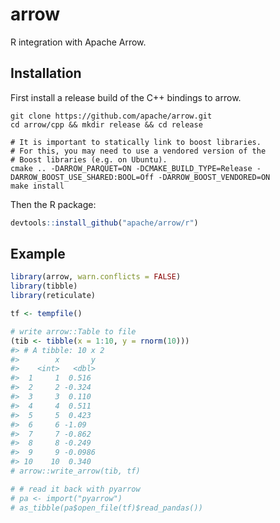 
<!-- README.md is generated from README.Rmd. Please edit that file -->

# arrow

R integration with Apache Arrow.

## Installation

First install a release build of the C++ bindings to arrow.

``` shell
git clone https://github.com/apache/arrow.git
cd arrow/cpp && mkdir release && cd release

# It is important to statically link to boost libraries.
# For this, you may need to use a vendored version of the
# Boost libraries (e.g. on Ubuntu).
cmake .. -DARROW_PARQUET=ON -DCMAKE_BUILD_TYPE=Release -DARROW_BOOST_USE_SHARED:BOOL=Off -DARROW_BOOST_VENDORED=ON
make install
```

Then the R package:

``` r
devtools::install_github("apache/arrow/r")
```

## Example

``` r
library(arrow, warn.conflicts = FALSE)
library(tibble)
library(reticulate)

tf <- tempfile()

# write arrow::Table to file
(tib <- tibble(x = 1:10, y = rnorm(10)))
#> # A tibble: 10 x 2
#>        x       y
#>    <int>   <dbl>
#>  1     1  0.516 
#>  2     2 -0.324 
#>  3     3  0.110 
#>  4     4  0.511 
#>  5     5  0.423 
#>  6     6 -1.09  
#>  7     7 -0.862 
#>  8     8 -0.249 
#>  9     9 -0.0986
#> 10    10  0.340
# arrow::write_arrow(tib, tf)

# # read it back with pyarrow
# pa <- import("pyarrow")
# as_tibble(pa$open_file(tf)$read_pandas())
```

